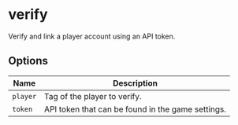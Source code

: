 # verify

Verify and link a player account using an API token.

## Options

| Name     | Description                                       |
| -------- | ------------------------------------------------- |
| `player` | Tag of the player to verify.                      |
| `token`  | API token that can be found in the game settings. |
